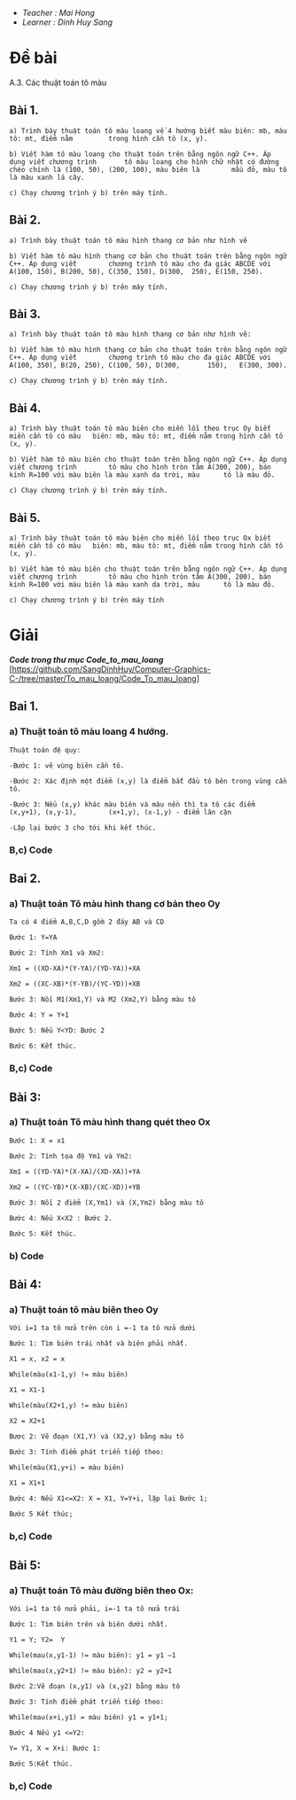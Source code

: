 - *Teacher : Mai Hong*
- *Learner : Dinh Huy Sang*

# Đề bài
A.3. Các thuật toán tô màu 

## Bài 1. 

	a) Trình bày thuật toán tô màu loang về 4 hướng biết màu biên: mb, màu tô: mt, điểm nằm 		trong hình cần tô (x, y). 

	b) Viết hàm tô màu loang cho thuật toán trên bằng ngôn ngữ C++. Áp dụng viết chương trình 		tô màu loang cho hình chữ nhật có đường chéo chính là (100, 50), (200, 100), màu biên là 		mầu đỏ, màu tô là màu xanh lá cây. 

	c) Chạy chương trình ý b) trên máy tính. 

## Bài 2. 

	a) Trình bày thuật toán tô màu hình thang cơ bản như hình vẽ 

	b) Viết hàm tô màu hình thang cơ bản cho thuật toán trên bằng ngôn ngữ C++. Áp dụng viết 		chương trình tô màu cho đa giác ABCDE với A(100, 150), B(200, 50), C(350, 150), D(300, 	250), E(150, 250). 

	c) Chạy chương trình ý b) trên máy tính. 

## Bài 3. 

	a) Trình bày thuật toán tô màu hình thang cơ bản như hình vẽ: 

	b) Viết hàm tô màu hình thang cơ bản cho thuật toán trên bằng ngôn ngữ C++. Áp dụng viết 		chương trình tô màu cho đa giác ABCDE với A(100, 350), B(20, 250), C(100, 50), D(300, 		150), 	E(300, 300). 

	c) Chạy chương trình ý b) trên máy tính. 

## Bài 4. 

	a) Trình bày thuật toán tô màu biên cho miền lồi theo trục Oy biết miền cần tô có màu 	biên: mb, màu tô: mt, điểm nằm trong hình cần tô (x, y). 

	b) Viết hàm tô màu biên cho thuật toán trên bằng ngôn ngữ C++. Áp dụng viết chương trình 		tô màu cho hình tròn tâm A(300, 200), bán kính R=100 với màu biên là màu xanh da trời, màu 		tô là màu đỏ. 

	c) Chạy chương trình ý b) trên máy tính. 

## Bài 5. 

	a) Trình bày thuật toán tô màu biên cho miền lồi theo trục Ox biết miền cần tô có màu 	biên: mb, màu tô: mt, điểm nằm trong hình cần tô (x, y). 

	b) Viết hàm tô màu biên cho thuật toán trên bằng ngôn ngữ C++. Áp dụng viết chương trình 		tô màu cho hình tròn tâm A(300, 200), bán kính R=100 với màu biên là màu xanh da trời, màu 		tô là màu đỏ. 

	c) Chạy chương trình ý b) trên máy tính 

 

  

# Giải 
**_Code trong thư mục Code_to_mau_loang_** [https://github.com/SangDinhHuy/Computer-Graphics-C-/tree/master/To_mau_loang/Code_To_mau_loang]

## Bai 1. 

### a) Thuật toán tô màu loang 4 hướng. 

	Thuật toán đệ quy: 

	-Bước 1: vẽ vùng biên cần tô. 

	-Bước 2: Xác định một điểm (x,y) là điểm bắt đầu tô bên trong vùng cần tô. 

	-Bước 3: Nếu (x,y) khác màu biên và màu nền thì ta tô các điểm (x,y+1), (x,y-1), 		(x+1,y), (x-1,y) - điểm lân cận 

	-Lặp lại bước 3 cho tới khi kết thúc. 

### B,c) Code 

 

## Bai 2. 

### a) Thuật toán Tô màu hình thang cơ bản theo Oy 

	Ta có 4 điểm A,B,C,D gồm 2 đáy AB và CD 

	Bước 1: Y=YA 

	Bước 2: Tính Xm1 và Xm2: 

	Xm1 = ((XD-XA)*(Y-YA)/(YD-YA))+XA 

	Xm2 = ((XC-XB)*(Y-YB)/(YC-YD))+XB 

	Bước 3: Nối M1(Xm1,Y) và M2 (Xm2,Y) bằng màu tô 

	Bước 4: Y = Y+1 

	Bước 5: Nếu Y<YD: Bước 2 

	Bước 6: Kết thúc. 

### B,c) Code 

 

## Bài 3: 

### a) Thuật toán Tô màu hình thang quét theo Ox 

	Bước 1: X = x1 

	Bước 2: Tính tọa độ Ym1 và Ym2: 

	Xm1 = ((YD-YA)*(X-XA)/(XD-XA))+YA 

	Xm2 = ((YC-YB)*(X-XB)/(XC-XD))+YB 

	Bước 3: Nối 2 điểm (X,Ym1) và (X,Ym2) bằng màu tô 

	Bước 4: Nếu X<X2 : Bước 2. 

	Bước 5: Kết thúc. 

### b) Code 

 

## Bài 4: 

### a) Thuật toán tô màu biên theo Oy 

	Với i=1 ta tô nửa trên còn i =-1 ta tô nửa dưới 

	Bước 1: Tìm biên trái nhất và biên phải nhất. 

	X1 = x, x2 = x 

	While(màu(x1-1,y) != màu biên) 

	X1 = X1-1 

	While(màu(X2+1,y) != màu biên) 

	X2 = X2+1 

	Bươc 2: Vẽ đoạn (X1,Y) và (X2,y) bằng màu tô 

	Bước 3: Tính điểm phát triển tiếp theo: 

	While(màu(X1,y+i) = màu biên) 

	X1 = X1+1 

	Bước 4: Nếu X1<=X2: X = X1, Y=Y+i, lặp lại Bước 1; 

	Bước 5 Kết thúc; 

 

### b,c) Code 

 

## Bài 5: 

### a) Thuật toán Tô màu đường biên theo Ox: 

	Với i=1 ta tô nửa phải, i=-1 ta tô nửa trái 

	Bước 1: Tìm biên trên và biên dưới nhất. 

	Y1 = Y; Y2=  Y 

	While(mau(x,y1-1) != màu biên): y1 = y1 –1 

	While(mau(x,y2+1) != màu biên): y2 = y2+1 

	Bước 2:Vẽ đoạn (x,y1) và (x,y2) bằng màu tô  

	Bước 3: Tính điểm phát triển tiếp theo: 

	While(mau(x+i,y1) = màu biên) y1 = y1+1; 

	Bước 4 Nếu y1 <=Y2: 

	Y= Y1, X = X+i: Bước 1: 

	Bước 5:Kết thúc. 

### b,c) Code 

